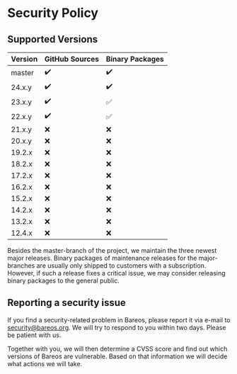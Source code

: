 # Security Policy

## Supported Versions

| Version | GitHub Sources     | Binary Packages    |
| ------- | ------------------ |------------------- |
| master  | :heavy_check_mark: | :heavy_check_mark: |
| 24.x.y  | :heavy_check_mark: | :heavy_check_mark: |
| 23.x.y  | :heavy_check_mark: | :white_check_mark: |
| 22.x.y  | :heavy_check_mark: | :white_check_mark: |
| 21.x.y  | :x:                | :x:                |
| 20.x.y  | :x:                | :x:                |
| 19.2.x  | :x:                | :x:                |
| 18.2.x  | :x:                | :x:                |
| 17.2.x  | :x:                | :x:                |
| 16.2.x  | :x:                | :x:                |
| 15.2.x  | :x:                | :x:                |
| 14.2.x  | :x:                | :x:                |
| 13.2.x  | :x:                | :x:                |
| 12.4.x  | :x:                | :x:                |

Besides the master-branch of the project, we maintain the three newest major releases.
Binary packages of maintenance releases for the major-branches are usually only shipped to customers with a subscription.
However, if such a release fixes a critical issue, we may consider releasing binary packages to the general public.

## Reporting a security issue

If you find a security-related problem in Bareos, please report it via e-mail to security@bareos.org.
We will try to respond to you within two days.
Please be patient with us.

Together with you, we will then determine a CVSS score and find out which versions of Bareos are vulnerable.
Based on that information we will decide what actions we will take.
